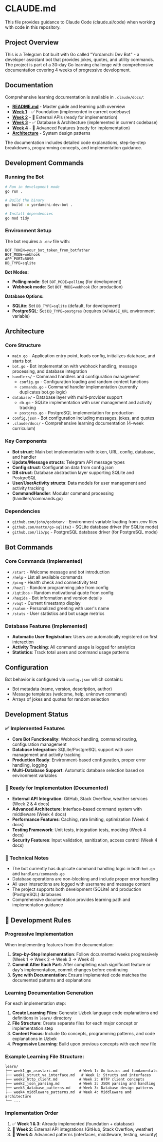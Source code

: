 # CLAUDE.md

This file provides guidance to Claude Code (claude.ai/code) when working with code in this repository.

## Project Overview

This is a Telegram bot built with Go called "Yordamchi Dev Bot" - a developer assistant bot that provides jokes, quotes, and utility commands. The project is part of a 30-day Go learning challenge with comprehensive documentation covering 4 weeks of progressive development.

## Documentation

Comprehensive learning documentation is available in `.claude/docs/`:

- **[README.md](.claude/docs/README.md)** - Master guide and learning path overview
- **[Week 1](.claude/docs/week1_complete.md)** - ✅ Foundation (implemented in current codebase)
- **[Week 2](.claude/docs/week2_documentation.md)** - 📖 External APIs (ready for implementation)
- **[Week 3](.claude/docs/week3.md)** - ✅ Database & Architecture (implemented in current codebase)
- **[Week 4](.claude/docs/week4.md)** - 📖 Advanced Features (ready for implementation)
- **[Architecture](.claude/docs/architecture_docs.md)** - System design patterns

The documentation includes detailed code explanations, step-by-step breakdowns, programming concepts, and implementation guidance.

## Development Commands

### Running the Bot

```bash
# Run in development mode
go run .

# Build the binary
go build -o yordamchi-dev-bot .

# Install dependencies
go mod tidy
```

### Environment Setup

The bot requires a `.env` file with:

```
BOT_TOKEN=your_bot_token_from_botfather
BOT_MODE=webhook
APP_PORT=8090
DB_TYPE=sqlite
```

**Bot Modes:**
- **Polling mode**: Set `BOT_MODE=polling` (for development)
- **Webhook mode**: Set `BOT_MODE=webhook` (for production)

**Database Options:**
- **SQLite**: Set `DB_TYPE=sqlite` (default, for development)
- **PostgreSQL**: Set `DB_TYPE=postgres` (requires `DATABASE_URL` environment variable)

## Architecture

### Core Structure

- `main.go` - Application entry point, loads config, initializes database, and starts bot
- `bot.go` - Bot implementation with webhook handling, message processing, and database integration
- `handlers/` - Command handlers and configuration management
  - `config.go` - Configuration loading and random content functions
  - `commands.go` - Command handler implementation (currently duplicates bot.go logic)
- `database/` - Database layer with multi-provider support
  - `db.go` - SQLite implementation with user management and activity tracking
  - `postgres.go` - PostgreSQL implementation for production
- `config.json` - Bot configuration including messages, jokes, and quotes
- `.claude/docs/` - Comprehensive learning documentation (4-week curriculum)

### Key Components

- **Bot struct**: Main bot implementation with token, URL, config, database, and handler
- **Update/Message structs**: Telegram API message types
- **Config struct**: Configuration data from config.json
- **DB struct**: Database abstraction layer supporting SQLite and PostgreSQL
- **User/UserActivity structs**: Data models for user management and activity tracking
- **CommandHandler**: Modular command processing (handlers/commands.go)

### Dependencies

- `github.com/joho/godotenv` - Environment variable loading from .env files
- `github.com/mattn/go-sqlite3` - SQLite database driver (for SQLite mode)
- `github.com/lib/pq` - PostgreSQL database driver (for PostgreSQL mode)

## Bot Commands

### Core Commands (Implemented)
- `/start` - Welcome message and bot introduction
- `/help` - List all available commands
- `/ping` - Health check and connectivity test
- `/hazil` - Random programming joke from config
- `/iqtibos` - Random motivational quote from config
- `/haqida` - Bot information and version details
- `/vaqt` - Current timestamp display
- `/salom` - Personalized greeting with user's name
- `/stats` - User statistics and bot usage metrics

### Database Features (Implemented)
- **Automatic User Registration**: Users are automatically registered on first interaction
- **Activity Tracking**: All command usage is logged for analytics
- **Statistics**: Track total users and command usage patterns

## Configuration

Bot behavior is configured via `config.json` which contains:

- Bot metadata (name, version, description, author)
- Message templates (welcome, help, unknown command)
- Arrays of jokes and quotes for random selection

## Development Status

### ✅ Implemented Features
- **Core Bot Functionality**: Webhook handling, command routing, configuration management
- **Database Integration**: SQLite/PostgreSQL support with user management and activity tracking
- **Production Ready**: Environment-based configuration, proper error handling, logging
- **Multi-Database Support**: Automatic database selection based on environment variables

### 📖 Ready for Implementation (Documented)
- **External API Integration**: GitHub, Stack Overflow, weather services (Week 2 & 4 docs)
- **Advanced Architecture**: Interface-based command system with middleware (Week 4 docs)
- **Performance Features**: Caching, rate limiting, optimization (Week 4 docs)
- **Testing Framework**: Unit tests, integration tests, mocking (Week 4 docs)
- **Security Features**: Input validation, sanitization, access control (Week 4 docs)

### 📝 Technical Notes
- The bot currently has duplicate command handling logic in both `bot.go` and `handlers/commands.go`
- Database operations are non-blocking and include proper error handling
- All user interactions are logged with username and message content
- The project supports both development (SQLite) and production (PostgreSQL) databases
- Comprehensive documentation provides learning path and implementation guidance

## 🔄 Development Rules

### Progressive Implementation
When implementing features from the documentation:

1. **Step-by-Step Implementation**: Follow documented weeks progressively (Week 1 → Week 2 → Week 3 → Week 4)
2. **Commit After Each Part**: After completing each significant feature or day's implementation, commit changes before continuing
3. **Sync with Documentation**: Ensure implemented code matches the documented patterns and explanations

### Learning Documentation Generation
For each implementation step:

1. **Create Learning Files**: Generate Uzbek language code explanations and definitions in `learn/` directory
2. **File Structure**: Create separate files for each major concept or implementation step
3. **Content Focus**: Include Go concepts, programming patterns, and code explanations in Uzbek
4. **Progressive Learning**: Build upon previous concepts with each new file

### Example Learning File Structure:
```
learn/
├── week1_go_asoslari.md          # Week 1: Go basics and fundamentals
├── week1_struct_va_interface.md   # Week 1: Structs and interfaces  
├── week2_http_client.md          # Week 2: HTTP client concepts
├── week2_json_parsing.md         # Week 2: JSON parsing and handling
├── week3_database_patterns.md    # Week 3: Database design patterns
├── week4_middleware_patterns.md  # Week 4: Middleware and architecture
└── ...
```

### Implementation Order
1. ✅ **Week 1 & 3**: Already implemented (foundation + database)
2. 📖 **Week 2**: External API integrations (GitHub, Stack Overflow, weather)
3. 📖 **Week 4**: Advanced patterns (interfaces, middleware, testing, security)
